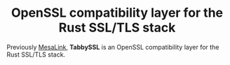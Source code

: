 <h1 align="center">OpenSSL compatibility layer for the Rust SSL/TLS stack</h1>

Previously [MesaLink](https://mesalink.io), **TabbySSL** is an OpenSSL compatibility
layer for the Rust SSL/TLS stack.
